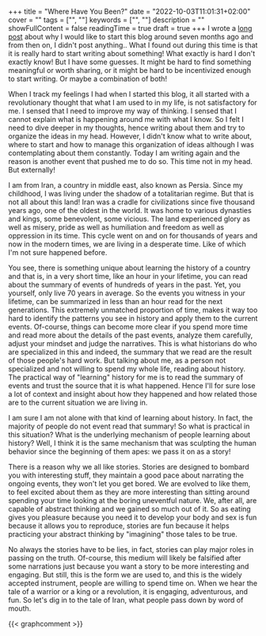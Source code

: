 +++
title = "Where Have You Been?"
date = "2022-10-03T11:01:31+02:00"
cover = ""
tags = ["", ""]
keywords = ["", ""]
description = ""
showFullContent = false
readingTime = true
draft = true
+++
I wrote a [long post](/about) about why I would like to start this blog around seven months ago and from then on, I didn't post anything.. What I found out during this time is that it is really hard to start writing about something! What exactly is hard I don't exactly know! But I have some guesses. It might be hard to find something meaningful or worth sharing, or it might be hard to be incentivized enough to start writing. Or maybe a combination of both!

When I track my feelings I had when I started this blog, it all started with a revolutionary thought that what I am used to in my life, is not satisfactory for me. I sensed that I need to improve my way of thinking. I sensed that I cannot explain what is happening around me with what I know. So I felt I need to dive deeper in my thoughts, hence writing about them and try to organize the ideas in my head. However, I didn't know what to write about, where to start and how to manage this organization of ideas although I was contemplating about them constantly. Today I am writing again and the reason is another event that pushed me to do so. This time not in my head. But externally!

I am from Iran, a country in middle east, also known as Persia. Since my childhood, I was living under the shadow of a totalitarian regime. But that is not all about this land! Iran was a cradle for civilizations since five thousand years ago, one of the oldest in the world. It was home to various dynasties and kings, some benevolent, some vicious. The land experienced glory as well as misery, pride as well as humiliation and freedom as well as oppression in its time. This cycle went on and on for thousands of years and now in the modern times, we are living in a desperate time. Like of which I'm not sure happened before.

You see, there is something unique about learning the history of a country and that is, in a very short time, like an hour in your lifetime, you can read about the summary of events of hundreds of years in the past. Yet, you yourself, only live 70 years in average. So the events you witness in your lifetime, can be summarized in less than an hour read for the next generations. This extremely unmatched proportion of time, makes it way too hard to identify the patterns you see in history and apply them to the current events. Of-course, things can become more clear if you spend more time and read more about the details of the past events, analyze them carefully, adjust your mindset and judge the narratives. This is what historians do who are specialized in this and indeed, the summary that we read are the result of those people's hard work. But talking about me, as a person not specialized and not willing to spend my whole life, reading about history. The practical way of "learning" history for me is to read the summary of events and trust the source that it is what happened. Hence I'll for sure lose a lot of context and insight about how they happened and how related those are to the current situation we are living in.

I am sure I am not alone with that kind of learning about history. In fact, the majority of people do not event read that summary! So what is practical in this situation? What is the underlying mechanism of people learning about history? Well, I think it is the same mechanism that was sculpting the human behavior since the beginning of them apes: we pass it on as a story!

There is a reason why we all like stories. Stories are designed to bombard you with interesting stuff, they maintain a good pace about narrating the ongoing events, they won't let you get bored. We are evolved to like them, to feel excited about them as they are more interesting than sitting around spending your time looking at the boring uneventful nature. We, after all, are capable of abstract thinking and we gained so much out of it. So as eating gives you pleasure because you need it to develop your body and sex is fun because it allows you to reproduce, stories are fun because it helps practicing your abstract thinking by "imagining" those tales to be true.

No always the stories have to be lies, in fact, stories can play major roles in passing on the truth. Of-course, this medium will likely be falsified after some narrations just because you want a story to be more interesting and engaging. But still, this is the form we are used to, and this is the widely accepted instrument, people are willing to spend time on. When we hear the tale of a warrior or a king or a revolution, it is engaging, adventurous, and fun. So let's dig in to the tale of Iran, what people pass down by word of mouth.


{{< graphcomment >}}